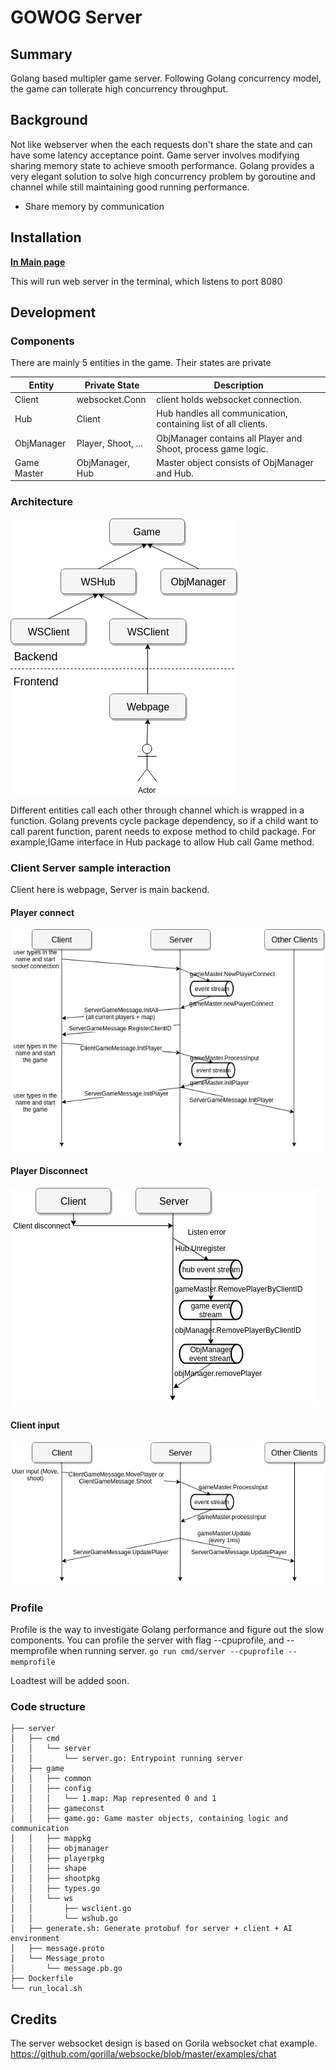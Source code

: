 # GOWOG Server

## Summary

Golang based multipler game server. Following Golang concurrency model, the game can tollerate high concurrency throughput.

## Background

Not like webserver when the each requests don't share the state and can have some latency acceptance point. Game server involves modifying sharing memory state to achieve smooth performance.
Golang provides a very elegant solution to solve high concurrency problem by goroutine and channel while still maintaining good running performance.
* Share memory by communication

## Installation

[**In Main page**](..)

This will run web server in the terminal, which listens to port 8080

## Development

### Components
There are mainly 5 entities in the game. Their states are private

| Entity | Private State | Description |
| ------ | ----- | ----------- |
| Client | websocket.Conn | client holds websocket connection. |
| Hub | Client | Hub handles all communication, containing list of all clients. |
| ObjManager | Player, Shoot, ... | ObjManager contains all Player and Shoot, process game logic. |
| Game Master | ObjManager, Hub | Master object consists of ObjManager and Hub. |

### Architecture

![Architecture](../document/images/architecture.png)

Different entities call each other through channel which is wrapped in a function. Golang prevents cycle package dependency, so if a child want to call parent function, parent needs to expose method to child package. For example,IGame interface in Hub package to allow Hub call Game method.

### Client Server sample interaction

Client here is webpage, Server is main backend.

#### Player connect
![PlayerConnect](../document/images/playerconnect.png)

#### Player Disconnect
![PlayerDisconnect](../document/images/playerdisconnect.png)

#### Client input
![ClientInput](../document/images/playeraction.png)

### Profile

Profile is the way to investigate Golang performance and figure out the slow components. You can profile the server with flag --cpuprofile, and --memprofile when running server.
`go run cmd/server --cpuprofile --memprofile`

Loadtest will be added soon.

### Code structure

```
├── server
│   ├── cmd
│   │   └── server
│   │       └── server.go: Entrypoint running server
│   ├── game
│   │   ├── common
│   │   ├── config
│   │   │   └── 1.map: Map represented 0 and 1
│   │   ├── gameconst
│   │   ├── game.go: Game master objects, containing logic and communication
│   │   ├── mappkg
│   │   ├── objmanager
│   │   ├── playerpkg
│   │   ├── shape
│   │   ├── shootpkg
│   │   ├── types.go
│   │   └── ws
│   │       ├── wsclient.go
│   │       └── wshub.go
│   ├── generate.sh: Generate protobuf for server + client + AI environment
│   ├── message.proto
│   └── Message_proto
│       └── message.pb.go
├── Dockerfile
└── run_local.sh
```

## Credits

The server websocket design is based on Gorila websocket chat example.
https://github.com/gorilla/websocke/blob/master/examples/chat
